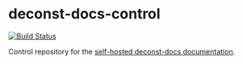 # deconst-docs-control

[![Build Status](https://travis-ci.org/deconst/deconst-docs-control.svg?branch=master)](https://travis-ci.org/deconst/deconst-docs-control)

Control repository for the [self-hosted deconst-docs documentation](https://deconst.horse).
